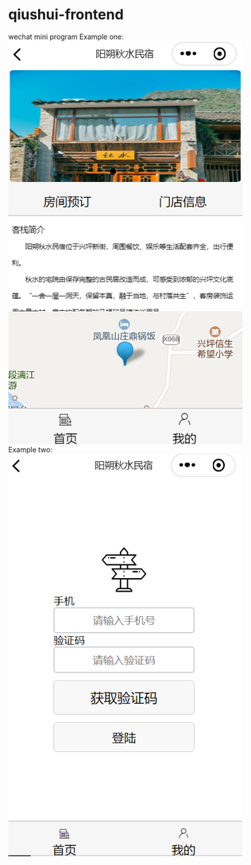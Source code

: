 # qiushui-frontend
wechat mini program 
Example one: 
![alt text](https://github.com/YWGY/qiushui-frontend/blob/master/images/4.PNG)
Example two:
![alt text](https://github.com/YWGY/qiushui-frontend/blob/master/images/5.PNG)
